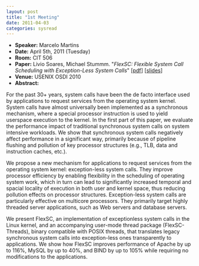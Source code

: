 ```yaml
---
layout: post
title: "1st Meeting"
date: 2011-04-03
categories: sysread
---
```


<div>
<div>
<ul>
	<li><strong>Speaker:</strong> Marcelo Martins</li>
	<li><strong>Date:</strong> April 5th, 2011 (Tuesday)</li>
	<li><strong>Room:</strong> CIT 506</li>
	<li><strong>Paper:</strong> Livio Soares, Michael Stummm. "<em>FlexSC: Flexible System Call Scheduling with Exception-Less System Calls</em>" [<a href="http://www.usenix.org/events/osdi10/tech/full_papers/Soares.pdf" target="_blank">pdf</a>] [<a href="http://www.usenix.org/event/osdi10/tech/slides/soares.pdf">slides</a>]</li>
	<li><strong>Venue:</strong> USENIX OSDI 2010</li>
	<li><strong>Abstract:</strong></li>
</ul>
For the past 30+ years, system calls have been the de facto interface used by applications to request services from the operating system kernel. System calls have almost universally been implemented as a synchronous mechanism, where a special processor instruction is used to yield userspace execution to the kernel. In the first part of this paper, we evaluate the performance impact of traditional synchronous system calls on system intensive workloads. We show that synchronous system calls negatively affect performance in a significant way, primarily because of pipeline flushing and pollution of key processor structures (e.g., TLB, data and instruction caches, etc.).

<!--more-->

<img title="More..." src="http://systems.cs.brown.edu/sysread/wp-includes/js/tinymce/plugins/wordpress/img/trans.gif" alt="" />We propose a new mechanism for applications to request services from the operating system kernel: exception-less system calls. They improve processor efficiency by enabling flexibility in the scheduling of operating system work, which in turn can lead to significantly increased temporal and spacial locality of execution in both user and kernel space, thus reducing pollution effects on processor structures. Exception-less system calls are particularly effective on multicore processors. They primarily target highly threaded server applications, such as Web servers and database servers.

We present FlexSC, an implementation of exceptionless system calls in the Linux kernel, and an accompanying user-mode thread package (FlexSC-Threads), binary compatible with POSIX threads, that translates legacy synchronous system calls into exception-less ones transparently to applications. We show how FlexSC improves performance of Apache by up to 116%, MySQL by up to 40%, and BIND by up to 105% while requiring no modifications to the applications.

</div>
</div>
&nbsp;

